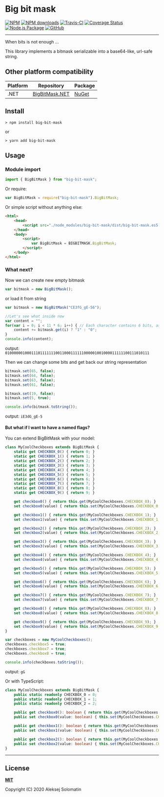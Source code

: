 [npm-icon]:             https://img.shields.io/npm/v/big-bit-mask.svg
[npm-downloads-icon]:   https://img.shields.io/npm/dt/big-bit-mask.svg
[npm-url]:              https://www.npmjs.com/package/big-bit-mask

[test-icon]:            https://travis-ci.com/ASolomatin/big-bit-mask.svg?branch=master
[test-url]:             https://travis-ci.com/github/ASolomatin/big-bit-mask

[coverage-icon]:        https://coveralls.io/repos/github/ASolomatin/big-bit-mask/badge.svg?branch=master
[coverage-url]:         https://coveralls.io/github/ASolomatin/big-bit-mask?branch=master

[packaging-icon]:       https://github.com/ASolomatin/big-bit-mask/workflows/Node.js%20Package/badge.svg
[packaging-url]:        https://github.com/ASolomatin/big-bit-mask/actions?query=workflow%3A%22Node.js+Package%22

[license-icon]:         https://img.shields.io/github/license/ASolomatin/big-bit-mask
[license-url]:          https://github.com/ASolomatin/big-bit-mask/blob/master/LICENSE

# Big bit mask

[![NPM][npm-icon]][npm-url]
[![NPM downloads][npm-downloads-icon]][npm-url]
[![Travis-CI][test-icon]][test-url]
[![Coverage Status][coverage-icon]][coverage-url]
[![Node.js Package][packaging-icon]][packaging-url]
[![GitHub][license-icon]][license-url]

----------------------------------------

When bits is not enough ...

This library implements a bitmask serializable into a base64-like, url-safe string.

## Other platform compatibility

| Platform | Repository | Package |
|-|-|-|
| .NET | [BigBitMask.NET](https://github.com/ASolomatin/BigBitMask.NET) | [NuGet](https://www.nuget.org/packages/BigBitMask.NET/) |

## Install
```
> npm install big-bit-mask
```
or
```
> yarn add big-bit-mask
```
## Usage

### Module import
```js
import { BigBitMask } from "big-bit-mask";
```

Or require:
```js
var BigBitMask = require("big-bit-mask").BigBitMask;
```

Or simple script without anything else:
```html
<html>
    <head>
        <script src="./node_modules/big-bit-mask/dist/big-bit-mask.es5.min.js"></script>
    </head>
    <body>
        <script>
            var BigBitMask = BIGBITMASK.BigBitMask;
        </script>
    </body>
</html>
```

### What next?

Now we can create new empty bitmask
```js
var bitmask = new BigBitMask();
```
or load it from string
```js
var bitmask = new BigBitMask("CE3fG_gE-56");

//Let's see what inside now
var content = "";
for(var i = 0; i < 11 * 6; i++) { // Each character contains 6 bits, as in base64
    content += bitmask.get(i) ? "1" : "0";
}
console.info(content);
```
output: `010000001000111011111110011000111111000001001000011111100111010111`

Then we can change some bits and get back our string representation
```js
bitmask.set(65, false);
bitmask.set(64, false);
bitmask.set(63, false);
bitmask.set(61, false);

bitmask.set(19, false);
bitmask.set(5, true);

console.info(bitmask.toString());
```
output: `iE3dG_gE-5`

#### But what if I want to have a named flags?

You can extend BigBitMask with your model:
```js
class MyCoolCheckboxes extends BigBitMask {
    static get CHECKBOX_0() { return 0; }
    static get CHECKBOX_1() { return 1; }
    static get CHECKBOX_2() { return 2; }
    static get CHECKBOX_3() { return 3; }
    static get CHECKBOX_4() { return 4; }
    static get CHECKBOX_5() { return 5; }
    static get CHECKBOX_6() { return 6; }
    static get CHECKBOX_7() { return 7; }
    static get CHECKBOX_8() { return 8; }
    static get CHECKBOX_9() { return 9; }

    get checkbox0() { return this.get(MyCoolCheckboxes.CHECKBOX_0); }
    set checkbox0(value) { return this.set(MyCoolCheckboxes.CHECKBOX_0, value); }

    get checkbox1() { return this.get(MyCoolCheckboxes.CHECKBOX_1); }
    set checkbox1(value) { return this.set(MyCoolCheckboxes.CHECKBOX_1, value); }

    get checkbox2() { return this.get(MyCoolCheckboxes.CHECKBOX_2); }
    set checkbox2(value) { return this.set(MyCoolCheckboxes.CHECKBOX_2, value); }

    get checkbox3() { return this.get(MyCoolCheckboxes.CHECKBOX_3); }
    set checkbox3(value) { return this.set(MyCoolCheckboxes.CHECKBOX_3, value); }

    get checkbox4() { return this.get(MyCoolCheckboxes.CHECKBOX_4); }
    set checkbox4(value) { return this.set(MyCoolCheckboxes.CHECKBOX_4, value); }

    get checkbox5() { return this.get(MyCoolCheckboxes.CHECKBOX_5); }
    set checkbox5(value) { return this.set(MyCoolCheckboxes.CHECKBOX_5, value); }

    get checkbox6() { return this.get(MyCoolCheckboxes.CHECKBOX_6); }
    set checkbox6(value) { return this.set(MyCoolCheckboxes.CHECKBOX_6, value); }

    get checkbox7() { return this.get(MyCoolCheckboxes.CHECKBOX_7); }
    set checkbox7(value) { return this.set(MyCoolCheckboxes.CHECKBOX_7, value); }

    get checkbox8() { return this.get(MyCoolCheckboxes.CHECKBOX_8); }
    set checkbox8(value) { return this.set(MyCoolCheckboxes.CHECKBOX_8, value); }

    get checkbox9() { return this.get(MyCoolCheckboxes.CHECKBOX_9); }
    set checkbox9(value) { return this.set(MyCoolCheckboxes.CHECKBOX_9, value); }
}

var checkboxes = new MyCoolCheckboxes();
checkboxes.checkbox5 = true;
checkboxes.checkbox7 = true;
checkboxes.checkbox8 = true;

console.info(checkboxes.toString());
```
output: `gG`

Or with TypeScript:
```ts
class MyCoolCheckboxes extends BigBitMask {
    public static readonly CHECKBOX_0 = 0;
    public static readonly CHECKBOX_1 = 1;
    public static readonly CHECKBOX_2 = 2;

    public get checkbox0(): boolean { return this.get(MyCoolCheckboxes.CHECKBOX_0); }
    public set checkbox0(value: boolean) { this.set(MyCoolCheckboxes.CHECKBOX_0, value); }

    public get checkbox1(): boolean { return this.get(MyCoolCheckboxes.CHECKBOX_1); }
    public set checkbox1(value: boolean) { this.set(MyCoolCheckboxes.CHECKBOX_1, value); }

    public get checkbox2(): boolean { return this.get(MyCoolCheckboxes.CHECKBOX_2); }
    public set checkbox2(value: boolean) { this.set(MyCoolCheckboxes.CHECKBOX_2, value); }
}
```
----------------------------------------

## License

**[MIT][license-url]**

Copyright (C) 2020 Aleksej Solomatin









